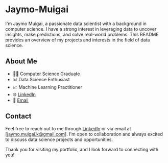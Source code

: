 # Jaymo-Muigai
I'm Jaymo Muigai, a passionate data scientist with a background in computer science. I have a strong interest in leveraging data to uncover insights, make predictions, and solve real-world problems. This README provides an overview of my projects and interests in the field of data science.

## About Me

- 👨‍🎓 Computer Science Graduate
- 📊 Data Science Enthusiast
- 📈 Machine Learning Practitioner
- 🌐 [LinkedIn](https://www.linkedin.com/in/james-muigai/)
- 📧 [Email](jaymo.muigai.k@gmail.com)

## Contact

Feel free to reach out to me through [LinkedIn](https://www.linkedin.com/in/james-muigai/) or via email at [jaymo.muigai.k@gmail.com]. I'm open to collaboration and always excited to discuss data science projects and opportunities.

Thank you for visiting my portfolio, and I look forward to connecting with you!
